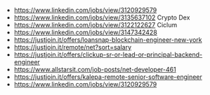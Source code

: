 - https://www.linkedin.com/jobs/view/3120929579
- https://www.linkedin.com/jobs/view/3135637102 Crypto Dex
- https://www.linkedin.com/jobs/view/3122122627 Ciclum
- https://www.linkedin.com/jobs/view/3147342428
- https://justjoin.it/offers/loansnap-blockchain-engineer-new-york
- https://justjoin.it/remote/net?sort=salary
- https://justjoin.it/offers/clickup-sr-or-lead-or-principal-backend-engineer
- https://www.allstarsit.com/job-posts/net-developer-461
- https://justjoin.it/offers/kalepa-remote-senior-software-engineer
- https://www.linkedin.com/jobs/view/3120929579
